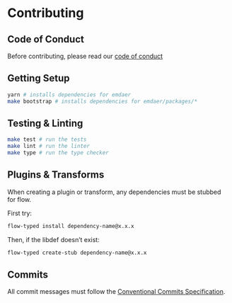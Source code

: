 <!--
  This file was generated by emdaer

  Its template can be found at .emdaer/CONTRIBUTING.emdaer.md
-->

# Contributing

## Code of Conduct

Before contributing, please read our [code of conduct](./CODE_OF_CONDUCT.md)


## Getting Setup

```sh
yarn # installs dependencies for emdaer
make bootstrap # installs dependencies for emdaer/packages/*
```


## Testing & Linting

```sh
make test # run the tests
make lint # run the linter
make type # run the type checker
```


## Plugins & Transforms

When creating a plugin or transform, any dependencies must be stubbed for flow.

First try:

```sh
flow-typed install dependency-name@x.x.x
```

Then, if the libdef doesn&#8217;t exist:

```sh
flow-typed create-stub dependency-name@x.x.x
```


## Commits

All commit messages must follow the [Conventional Commits Specification](https://conventionalcommits.org/).


<!--emdaer-t
  - '@emdaer/transform-smartypants'
  - options: q
-->
